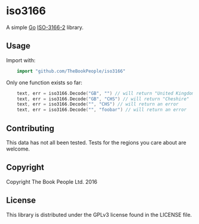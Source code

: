 iso3166
=======

A simple [Go](https://golang.org) [ISO-3166-2](https://en.wikipedia.org/wiki/ISO_3166-2) library.

Usage
-----

Import with:

```go
    import "github.com/TheBookPeople/iso3166"
```

Only one function exists so far:

```go
    text, err = iso3166.Decode("GB", "") // will return "United Kingdom"
    text, err = iso3166.Decode("GB", "CHS") // will return "Cheshire"
    text, err = iso3166.Decode("", "CHS") // will return an error
    text, err = iso3166.Decode("", "foobar") // will return an error
```

Contributing
------------

This data has not all been tested. Tests for the regions you care about are welcome.

Copyright
---------
Copyright The Book People Ltd. 2016

License
-------
This library is distributed under the GPLv3 license found in the LICENSE file.
